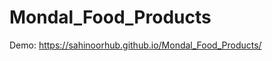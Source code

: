 # Mondal_Food_Products
Demo: <a href="https://sahinoorhub.github.io/Mondal_Food_Products/">https://sahinoorhub.github.io/Mondal_Food_Products/</a>

